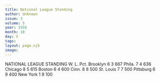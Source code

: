 ```yaml
---
title: National League Standing
author: Unknown
issue: 3
volume: 5
year: 1916
month: 18
day: V
tags:
layout: page.njk
image:
---
```

NATIONAL LEAGUE STANDING   		W. L. Pct.   Brooklyn	6   3  667   Phila.	7   4  636   Chicago	8   5  615   Boston	6   4  600   Cinn.		8   8  500   St. Louis	7   7  500   Pittsburg	6   9  400   New York	1   9  100   
